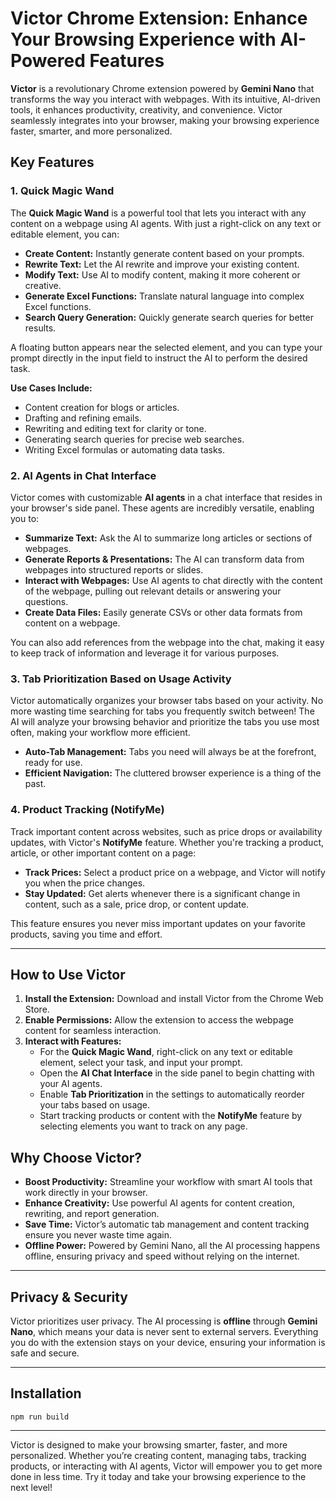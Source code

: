 # Victor Chrome Extension: Enhance Your Browsing Experience with AI-Powered Features

**Victor** is a revolutionary Chrome extension powered by **Gemini Nano** that transforms the way you interact with webpages. With its intuitive, AI-driven tools, it enhances productivity, creativity, and convenience. Victor seamlessly integrates into your browser, making your browsing experience faster, smarter, and more personalized.

## Key Features

### 1. **Quick Magic Wand**
The **Quick Magic Wand** is a powerful tool that lets you interact with any content on a webpage using AI agents. With just a right-click on any text or editable element, you can:

- **Create Content:** Instantly generate content based on your prompts.
- **Rewrite Text:** Let the AI rewrite and improve your existing content.
- **Modify Text:** Use AI to modify content, making it more coherent or creative.
- **Generate Excel Functions:** Translate natural language into complex Excel functions.
- **Search Query Generation:** Quickly generate search queries for better results.

A floating button appears near the selected element, and you can type your prompt directly in the input field to instruct the AI to perform the desired task.

**Use Cases Include:**
- Content creation for blogs or articles.
- Drafting and refining emails.
- Rewriting and editing text for clarity or tone.
- Generating search queries for precise web searches.
- Writing Excel formulas or automating data tasks.

### 2. **AI Agents in Chat Interface**
Victor comes with customizable **AI agents** in a chat interface that resides in your browser's side panel. These agents are incredibly versatile, enabling you to:

- **Summarize Text:** Ask the AI to summarize long articles or sections of webpages.
- **Generate Reports & Presentations:** The AI can transform data from webpages into structured reports or slides.
- **Interact with Webpages:** Use AI agents to chat directly with the content of the webpage, pulling out relevant details or answering your questions.
- **Create Data Files:** Easily generate CSVs or other data formats from content on a webpage.

You can also add references from the webpage into the chat, making it easy to keep track of information and leverage it for various purposes.

### 3. **Tab Prioritization Based on Usage Activity**
Victor automatically organizes your browser tabs based on your activity. No more wasting time searching for tabs you frequently switch between! The AI will analyze your browsing behavior and prioritize the tabs you use most often, making your workflow more efficient.

- **Auto-Tab Management:** Tabs you need will always be at the forefront, ready for use.
- **Efficient Navigation:** The cluttered browser experience is a thing of the past.

### 4. **Product Tracking (NotifyMe)**
Track important content across websites, such as price drops or availability updates, with Victor's **NotifyMe** feature. Whether you're tracking a product, article, or other important content on a page:

- **Track Prices:** Select a product price on a webpage, and Victor will notify you when the price changes.
- **Stay Updated:** Get alerts whenever there is a significant change in content, such as a sale, price drop, or content update.

This feature ensures you never miss important updates on your favorite products, saving you time and effort.

---

## How to Use Victor

1. **Install the Extension:** Download and install Victor from the Chrome Web Store.
2. **Enable Permissions:** Allow the extension to access the webpage content for seamless interaction.
3. **Interact with Features:**
   - For the **Quick Magic Wand**, right-click on any text or editable element, select your task, and input your prompt.
   - Open the **AI Chat Interface** in the side panel to begin chatting with your AI agents.
   - Enable **Tab Prioritization** in the settings to automatically reorder your tabs based on usage.
   - Start tracking products or content with the **NotifyMe** feature by selecting elements you want to track on any page.

## Why Choose Victor?

- **Boost Productivity:** Streamline your workflow with smart AI tools that work directly in your browser.
- **Enhance Creativity:** Use powerful AI agents for content creation, rewriting, and report generation.
- **Save Time:** Victor’s automatic tab management and content tracking ensure you never waste time again.
- **Offline Power:** Powered by Gemini Nano, all the AI processing happens offline, ensuring privacy and speed without relying on the internet.

---

## Privacy & Security

Victor prioritizes user privacy. The AI processing is **offline** through **Gemini Nano**, which means your data is never sent to external servers. Everything you do with the extension stays on your device, ensuring your information is safe and secure.

---

## Installation
```
npm run build
```
---

Victor is designed to make your browsing smarter, faster, and more personalized. Whether you’re creating content, managing tabs, tracking products, or interacting with AI agents, Victor will empower you to get more done in less time. Try it today and take your browsing experience to the next level!